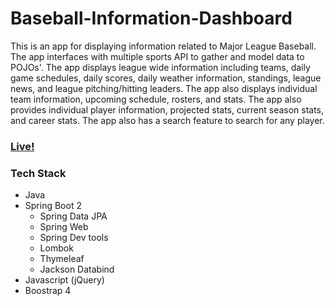 # Baseball-Information-Dashboard

This is an app for displaying information related to Major League Baseball. The app interfaces with multiple sports API to gather and model data to POJOs'. The app displays league wide information including teams, daily game schedules, daily scores, daily weather information, standings, league news, and league pitching/hitting leaders. The app also displays individual team information, upcoming schedule, rosters, and stats. The app also provides individual player information, projected stats, current season stats, and career stats. The app also has a search feature to search for any player.  

### [Live!](https://baseball-information-dashboard.herokuapp.com/)

### Tech Stack

- Java
- Spring Boot 2
  - Spring Data JPA
  - Spring Web
  - Spring Dev tools
  - Lombok
  - Thymeleaf
  - Jackson Databind
- Javascript (jQuery)
- Boostrap 4
